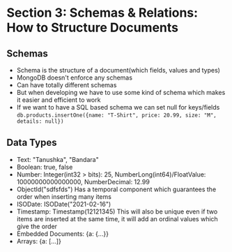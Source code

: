 # Section 3: Schemas & Relations: How to Structure Documents

## Schemas

- Schema is the structure of a document(which fields, values and types)
- MongoDB doesn't enforce any schemas
- Can have totally different schemas
- But when developing we have to use some kind of schema which makes it easier and efficient to work
- If we want to have a SQL based schema we can set null for keys/fields
`db.products.insertOne({name: "T-Shirt", price: 20.99, size: "M", details: null})`

## Data Types

- Text: "Tanushka", "Bandara"
- Boolean: true, false
- Number: Integer(int32 > bits): 25, NumberLong(int64)/FloatValue: 10000000000000000, NumberDecimal: 12.99
- ObjectId("sdfsfds") Has a temporal component which guarantees the order when inserting many items
- ISODate: ISODate("2021-02-16")
- Timestamp: Timestamp(12121345) This will also be unique even if two items are inserted at the same time, it will add an ordinal values which give the order
- Embedded Documents: {a: {...}}
- Arrays: {a: [...]}

